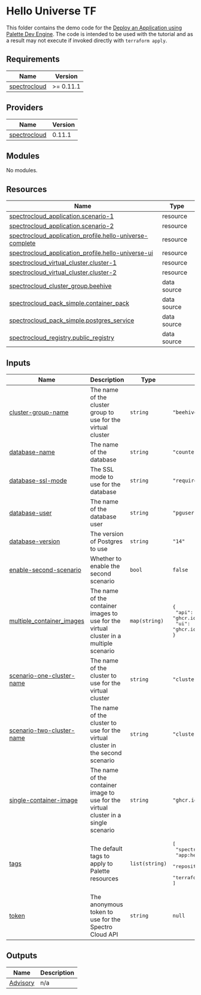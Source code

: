 # Hello Universe TF

This folder contains the demo code for the [Deploy an Application using Palette Dev Engine](https://docs.spectrocloud.com/devx/apps/deploy-app).
The code is intended to be used with the tutorial and as a result may not execute if invoked directly with `terraform apply`.

## Requirements

| Name | Version |
|------|---------|
| <a name="requirement_spectrocloud"></a> [spectrocloud](#requirement\_spectrocloud) | >= 0.11.1 |

## Providers

| Name | Version |
|------|---------|
| <a name="provider_spectrocloud"></a> [spectrocloud](#provider\_spectrocloud) | 0.11.1 |

## Modules

No modules.

## Resources

| Name | Type |
|------|------|
| [spectrocloud_application.scenario-1](https://registry.terraform.io/providers/spectrocloud/spectrocloud/latest/docs/resources/application) | resource |
| [spectrocloud_application.scenario-2](https://registry.terraform.io/providers/spectrocloud/spectrocloud/latest/docs/resources/application) | resource |
| [spectrocloud_application_profile.hello-universe-complete](https://registry.terraform.io/providers/spectrocloud/spectrocloud/latest/docs/resources/application_profile) | resource |
| [spectrocloud_application_profile.hello-universe-ui](https://registry.terraform.io/providers/spectrocloud/spectrocloud/latest/docs/resources/application_profile) | resource |
| [spectrocloud_virtual_cluster.cluster-1](https://registry.terraform.io/providers/spectrocloud/spectrocloud/latest/docs/resources/virtual_cluster) | resource |
| [spectrocloud_virtual_cluster.cluster-2](https://registry.terraform.io/providers/spectrocloud/spectrocloud/latest/docs/resources/virtual_cluster) | resource |
| [spectrocloud_cluster_group.beehive](https://registry.terraform.io/providers/spectrocloud/spectrocloud/latest/docs/data-sources/cluster_group) | data source |
| [spectrocloud_pack_simple.container_pack](https://registry.terraform.io/providers/spectrocloud/spectrocloud/latest/docs/data-sources/pack_simple) | data source |
| [spectrocloud_pack_simple.postgres_service](https://registry.terraform.io/providers/spectrocloud/spectrocloud/latest/docs/data-sources/pack_simple) | data source |
| [spectrocloud_registry.public_registry](https://registry.terraform.io/providers/spectrocloud/spectrocloud/latest/docs/data-sources/registry) | data source |

## Inputs

| Name | Description | Type | Default | Required |
|------|-------------|------|---------|:--------:|
| <a name="input_cluster-group-name"></a> [cluster-group-name](#input\_cluster-group-name) | The name of the cluster group to use for the virtual cluster | `string` | `"beehive"` | no |
| <a name="input_database-name"></a> [database-name](#input\_database-name) | The name of the database | `string` | `"counter"` | no |
| <a name="input_database-ssl-mode"></a> [database-ssl-mode](#input\_database-ssl-mode) | The SSL mode to use for the database | `string` | `"require"` | no |
| <a name="input_database-user"></a> [database-user](#input\_database-user) | The name of the database user | `string` | `"pguser"` | no |
| <a name="input_database-version"></a> [database-version](#input\_database-version) | The version of Postgres to use | `string` | `"14"` | no |
| <a name="input_enable-second-scenario"></a> [enable-second-scenario](#input\_enable-second-scenario) | Whether to enable the second scenario | `bool` | `false` | no |
| <a name="input_multiple_container_images"></a> [multiple\_container\_images](#input\_multiple\_container\_images) | The name of the container images to use for the virtual cluster in a multiple scenario | `map(string)` | <pre>{<br>  "api": "ghcr.io/spectrocloud/hello-universe-api:1.0.8",<br>  "ui": "ghcr.io/spectrocloud/hello-universe:1.0.12"<br>}</pre> | no |
| <a name="input_scenario-one-cluster-name"></a> [scenario-one-cluster-name](#input\_scenario-one-cluster-name) | The name of the cluster to use for the virtual cluster | `string` | `"cluster-1"` | no |
| <a name="input_scenario-two-cluster-name"></a> [scenario-two-cluster-name](#input\_scenario-two-cluster-name) | The name of the cluster to use for the virtual cluster in the second scenario | `string` | `"cluster-2"` | no |
| <a name="input_single-container-image"></a> [single-container-image](#input\_single-container-image) | The name of the container image to use for the virtual cluster in a single scenario | `string` | `"ghcr.io/spectrocloud/hello-universe:1.0.12"` | no |
| <a name="input_tags"></a> [tags](#input\_tags) | The default tags to apply to Palette resources | `list(string)` | <pre>[<br>  "spectro-cloud-education",<br>  "app:hello-universe",<br>  "repository:spectrocloud/tutorials/",<br>  "terraform_managed:true"<br>]</pre> | no |
| <a name="input_token"></a> [token](#input\_token) | The anonymous token to use for the Spectro Cloud API | `string` | `null` | no |

## Outputs

| Name | Description |
|------|-------------|
| <a name="output_Advisory"></a> [Advisory](#output\_Advisory) | n/a |

